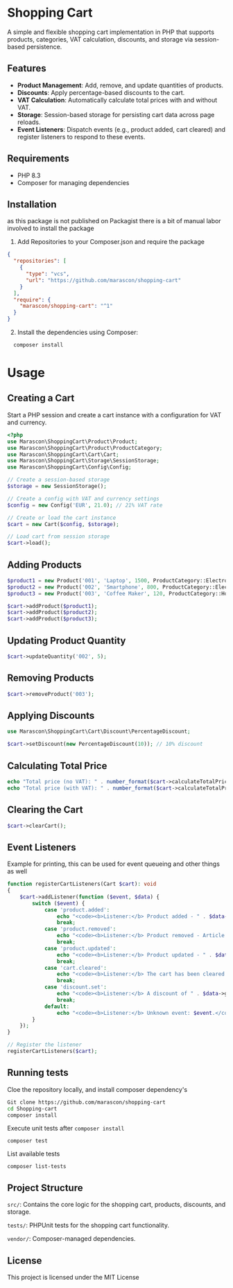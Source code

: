 # Shopping Cart

A simple and flexible shopping cart implementation in PHP that supports products, categories, VAT calculation, discounts, and storage via session-based persistence.

## Features

- **Product Management**: Add, remove, and update quantities of products.
- **Discounts**: Apply percentage-based discounts to the cart.
- **VAT Calculation**: Automatically calculate total prices with and without VAT.
- **Storage**: Session-based storage for persisting cart data across page reloads.
- **Event Listeners**: Dispatch events (e.g., product added, cart cleared) and register listeners to respond to these events.

## Requirements
- PHP 8.3
- Composer for managing dependencies

## Installation
as this package is not published on Packagist there is a bit of manual labor involved to install the package

1. Add Repositories to your Composer.json and require the package

```json
{
  "repositories": [
    {
      "type": "vcs",
      "url": "https://github.com/marascon/shopping-cart"
    }
  ],
  "require": {
    "marascon/shopping-cart": "^1"
  }
}
```

2. Install the dependencies using Composer:
```bash
  composer install
```


# Usage
## Creating a Cart

Start a PHP session and create a cart instance with a configuration for VAT and currency.

```PHP
<?php
use Marascon\ShoppingCart\Product\Product;
use Marascon\ShoppingCart\Product\ProductCategory;
use Marascon\ShoppingCart\Cart\Cart;
use Marascon\ShoppingCart\Storage\SessionStorage;
use Marascon\ShoppingCart\Config\Config;

// Create a session-based storage
$storage = new SessionStorage();

// Create a config with VAT and currency settings
$config = new Config('EUR', 21.0); // 21% VAT rate

// Create or load the cart instance
$cart = new Cart($config, $storage);

// Load cart from session storage
$cart->load();
```

## Adding Products
```PHP
$product1 = new Product('001', 'Laptop', 1500, ProductCategory::Electronics, 2);
$product2 = new Product('002', 'Smartphone', 800, ProductCategory::Electronics, 1);
$product3 = new Product('003', 'Coffee Maker', 120, ProductCategory::HomeAppliances, 3);

$cart->addProduct($product1);
$cart->addProduct($product2);
$cart->addProduct($product3);
```

## Updating Product Quantity
```PHP
$cart->updateQuantity('002', 5);
```

## Removing Products
```PHP
$cart->removeProduct('003');
```

## Applying Discounts

```PHP
use Marascon\ShoppingCart\Cart\Discount\PercentageDiscount;

$cart->setDiscount(new PercentageDiscount(10)); // 10% discount
```

## Calculating Total Price
```PHP
echo "Total price (no VAT): " . number_format($cart->calculateTotalPriceWithoutVat(), 2) . " EUR</br>";
echo "Total price (with VAT): " . number_format($cart->calculateTotalPriceWithVat(), 2) . " EUR</br>";
```

## Clearing the Cart
```PHP
$cart->clearCart();
```

## Event Listeners
Example for printing, this can be used for event queueing and other things as well
```PHP
function registerCartListeners(Cart $cart): void
{
    $cart->addListener(function ($event, $data) {
        switch ($event) {
            case 'product.added':
                echo "<code><b>Listener:</b> Product added - " . $data->getDescription() . " (" . $data->getQuantity() . " units with a price of ". $data->getPrice() ." each).</code> </br>";
                break;
            case 'product.removed':
                echo "<code><b>Listener:</b> Product removed - Article number: $data.</code> </br>";
                break;
            case 'product.updated':
                echo "<code><b>Listener:</b> Product updated - " . $data->getDescription() . " (new quantity: " . $data->getQuantity() . ").</code> </br>";
                break;
            case 'cart.cleared':
                echo "<code><b>Listener:</b> The cart has been cleared.</code> </br>";
                break;
            case 'discount.set':
                echo "<code><b>Listener:</b> A discount of " . $data->getDiscountPercentage() . "% has been applied.</code> </br>";
                break;
            default:
                echo "<code><b>Listener:</b> Unknown event: $event.</code> </br>";
        }
    });
}

// Register the listener
registerCartListeners($cart);

```

## Running tests
Cloe the repository locally, and install composer dependency's
```bash
Git clone https://github.com/marascon/shopping-cart
cd Shopping-cart
composer install
```

Execute unit tests after `composer install`
```
composer test
```

List available tests
```
composer list-tests
``` 

## Project Structure

`src/`: Contains the core logic for the shopping cart, products, discounts, and storage.

`tests/`: PHPUnit tests for the shopping cart functionality.

`vendor/`: Composer-managed dependencies.

## License
This project is licensed under the MIT License 